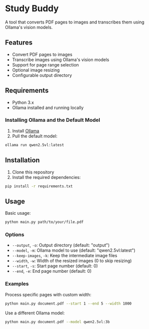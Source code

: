 # Study Buddy

A tool that converts PDF pages to images and transcribes them using Ollama's vision models.

## Features

- Convert PDF pages to images
- Transcribe images using Ollama's vision models
- Support for page range selection
- Optional image resizing
- Configurable output directory

## Requirements

- Python 3.x
- Ollama installed and running locally

### Installing Ollama and the Default Model

1. Install [Ollama](https://ollama.com/)
2. Pull the default model:
```bash
ollama run qwen2.5vl:latest
```

## Installation

1. Clone this repository
2. Install the required dependencies:
```bash
pip install -r requirements.txt
```

## Usage

Basic usage:
```bash
python main.py path/to/your/file.pdf
```

### Options

- `--output`, `-o`: Output directory (default: "output")
- `--model`, `-m`: Ollama model to use (default: "qwen2.5vl:latest")
- `--keep-images`, `-k`: Keep the intermediate image files
- `--width`, `-w`: Width of the resized images (0 to skip resizing)
- `--start`, `-s`: Start page number (default: 0)
- `--end`, `-e`: End page number (default: 0)

### Examples

Process specific pages with custom width:
```bash
python main.py document.pdf --start 1 --end 5 --width 1000
```

Use a different Ollama model:
```bash
python main.py document.pdf --model qwen2.5vl:3b
```
